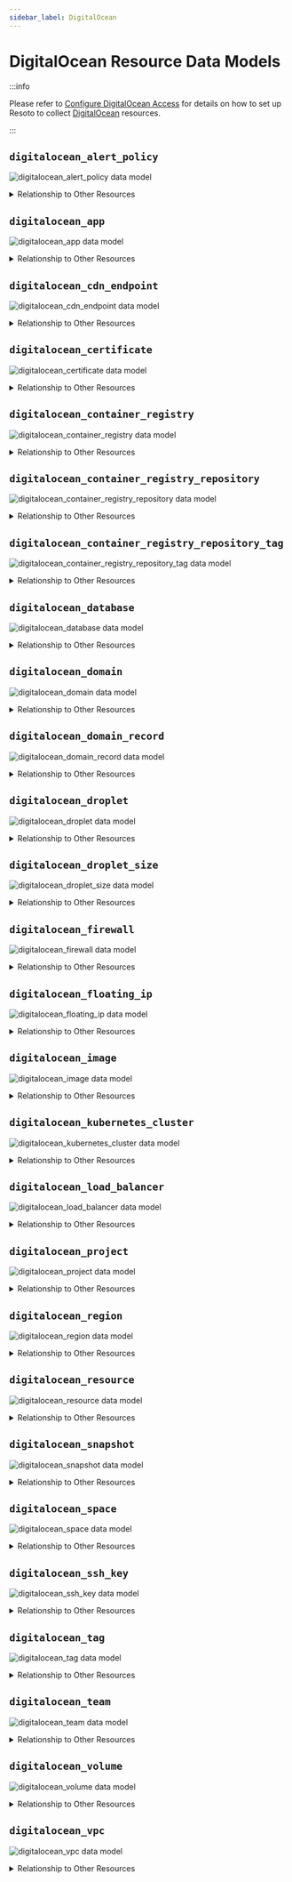 ```yaml
---
sidebar_label: DigitalOcean
---
```


# DigitalOcean Resource Data Models

:::info

Please refer to [Configure DigitalOcean Access](../../../getting-started/configure-cloud-provider-access/digitalocean.md) for details on how to set up Resoto to collect [DigitalOcean](https://digitalocean.com) resources.

:::

## `digitalocean_alert_policy`

![digitalocean_alert_policy data model](./img/digitalocean_alert_policy.svg)

<details>
<summary>Relationship to Other Resources</summary>
<div>

![digitalocean_alert_policy relationships](./img/digitalocean_alert_policy_relationships.svg)

</div>
</details>

## `digitalocean_app`

![digitalocean_app data model](./img/digitalocean_app.svg)

<details>
<summary>Relationship to Other Resources</summary>
<div>

![digitalocean_app relationships](./img/digitalocean_app_relationships.svg)

</div>
</details>

## `digitalocean_cdn_endpoint`

![digitalocean_cdn_endpoint data model](./img/digitalocean_cdn_endpoint.svg)

<details>
<summary>Relationship to Other Resources</summary>
<div>

![digitalocean_cdn_endpoint relationships](./img/digitalocean_cdn_endpoint_relationships.svg)

</div>
</details>

## `digitalocean_certificate`

![digitalocean_certificate data model](./img/digitalocean_certificate.svg)

<details>
<summary>Relationship to Other Resources</summary>
<div>

![digitalocean_certificate relationships](./img/digitalocean_certificate_relationships.svg)

</div>
</details>

## `digitalocean_container_registry`

![digitalocean_container_registry data model](./img/digitalocean_container_registry.svg)

<details>
<summary>Relationship to Other Resources</summary>
<div>

![digitalocean_container_registry relationships](./img/digitalocean_container_registry_relationships.svg)

</div>
</details>

## `digitalocean_container_registry_repository`

![digitalocean_container_registry_repository data model](./img/digitalocean_container_registry_repository.svg)

<details>
<summary>Relationship to Other Resources</summary>
<div>

![digitalocean_container_registry_repository relationships](./img/digitalocean_container_registry_repository_relationships.svg)

</div>
</details>

## `digitalocean_container_registry_repository_tag`

![digitalocean_container_registry_repository_tag data model](./img/digitalocean_container_registry_repository_tag.svg)

<details>
<summary>Relationship to Other Resources</summary>
<div>

![digitalocean_container_registry_repository_tag relationships](./img/digitalocean_container_registry_repository_tag_relationships.svg)

</div>
</details>

## `digitalocean_database`

![digitalocean_database data model](./img/digitalocean_database.svg)

<details>
<summary>Relationship to Other Resources</summary>
<div>

![digitalocean_database relationships](./img/digitalocean_database_relationships.svg)

</div>
</details>

## `digitalocean_domain`

![digitalocean_domain data model](./img/digitalocean_domain.svg)

<details>
<summary>Relationship to Other Resources</summary>
<div>

![digitalocean_domain relationships](./img/digitalocean_domain_relationships.svg)

</div>
</details>

## `digitalocean_domain_record`

![digitalocean_domain_record data model](./img/digitalocean_domain_record.svg)

<details>
<summary>Relationship to Other Resources</summary>
<div>

![digitalocean_domain_record relationships](./img/digitalocean_domain_record_relationships.svg)

</div>
</details>

## `digitalocean_droplet`

![digitalocean_droplet data model](./img/digitalocean_droplet.svg)

<details>
<summary>Relationship to Other Resources</summary>
<div>

![digitalocean_droplet relationships](./img/digitalocean_droplet_relationships.svg)

</div>
</details>

## `digitalocean_droplet_size`

![digitalocean_droplet_size data model](./img/digitalocean_droplet_size.svg)

<details>
<summary>Relationship to Other Resources</summary>
<div>

![digitalocean_droplet_size relationships](./img/digitalocean_droplet_size_relationships.svg)

</div>
</details>

## `digitalocean_firewall`

![digitalocean_firewall data model](./img/digitalocean_firewall.svg)

<details>
<summary>Relationship to Other Resources</summary>
<div>

![digitalocean_firewall relationships](./img/digitalocean_firewall_relationships.svg)

</div>
</details>

## `digitalocean_floating_ip`

![digitalocean_floating_ip data model](./img/digitalocean_floating_ip.svg)

<details>
<summary>Relationship to Other Resources</summary>
<div>

![digitalocean_floating_ip relationships](./img/digitalocean_floating_ip_relationships.svg)

</div>
</details>

## `digitalocean_image`

![digitalocean_image data model](./img/digitalocean_image.svg)

<details>
<summary>Relationship to Other Resources</summary>
<div>

![digitalocean_image relationships](./img/digitalocean_image_relationships.svg)

</div>
</details>

## `digitalocean_kubernetes_cluster`

![digitalocean_kubernetes_cluster data model](./img/digitalocean_kubernetes_cluster.svg)

<details>
<summary>Relationship to Other Resources</summary>
<div>

![digitalocean_kubernetes_cluster relationships](./img/digitalocean_kubernetes_cluster_relationships.svg)

</div>
</details>

## `digitalocean_load_balancer`

![digitalocean_load_balancer data model](./img/digitalocean_load_balancer.svg)

<details>
<summary>Relationship to Other Resources</summary>
<div>

![digitalocean_load_balancer relationships](./img/digitalocean_load_balancer_relationships.svg)

</div>
</details>

## `digitalocean_project`

![digitalocean_project data model](./img/digitalocean_project.svg)

<details>
<summary>Relationship to Other Resources</summary>
<div>

![digitalocean_project relationships](./img/digitalocean_project_relationships.svg)

</div>
</details>

## `digitalocean_region`

![digitalocean_region data model](./img/digitalocean_region.svg)

<details>
<summary>Relationship to Other Resources</summary>
<div>

![digitalocean_region relationships](./img/digitalocean_region_relationships.svg)

</div>
</details>

## `digitalocean_resource`

![digitalocean_resource data model](./img/digitalocean_resource.svg)

<details>
<summary>Relationship to Other Resources</summary>
<div>

![digitalocean_resource relationships](./img/digitalocean_resource_relationships.svg)

</div>
</details>

## `digitalocean_snapshot`

![digitalocean_snapshot data model](./img/digitalocean_snapshot.svg)

<details>
<summary>Relationship to Other Resources</summary>
<div>

![digitalocean_snapshot relationships](./img/digitalocean_snapshot_relationships.svg)

</div>
</details>

## `digitalocean_space`

![digitalocean_space data model](./img/digitalocean_space.svg)

<details>
<summary>Relationship to Other Resources</summary>
<div>

![digitalocean_space relationships](./img/digitalocean_space_relationships.svg)

</div>
</details>

## `digitalocean_ssh_key`

![digitalocean_ssh_key data model](./img/digitalocean_ssh_key.svg)

<details>
<summary>Relationship to Other Resources</summary>
<div>

![digitalocean_ssh_key relationships](./img/digitalocean_ssh_key_relationships.svg)

</div>
</details>

## `digitalocean_tag`

![digitalocean_tag data model](./img/digitalocean_tag.svg)

<details>
<summary>Relationship to Other Resources</summary>
<div>

![digitalocean_tag relationships](./img/digitalocean_tag_relationships.svg)

</div>
</details>

## `digitalocean_team`

![digitalocean_team data model](./img/digitalocean_team.svg)

<details>
<summary>Relationship to Other Resources</summary>
<div>

![digitalocean_team relationships](./img/digitalocean_team_relationships.svg)

</div>
</details>

## `digitalocean_volume`

![digitalocean_volume data model](./img/digitalocean_volume.svg)

<details>
<summary>Relationship to Other Resources</summary>
<div>

![digitalocean_volume relationships](./img/digitalocean_volume_relationships.svg)

</div>
</details>

## `digitalocean_vpc`

![digitalocean_vpc data model](./img/digitalocean_vpc.svg)

<details>
<summary>Relationship to Other Resources</summary>
<div>

![digitalocean_vpc relationships](./img/digitalocean_vpc_relationships.svg)

</div>
</details>
